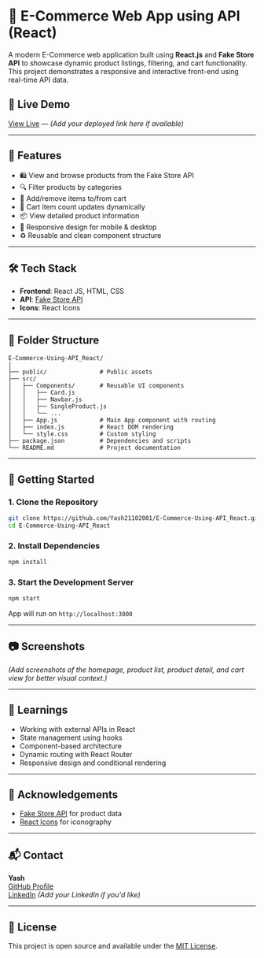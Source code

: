 
# 🛒 E-Commerce Web App using API (React)

A modern E-Commerce web application built using **React.js** and **Fake Store API** to showcase dynamic product listings, filtering, and cart functionality. This project demonstrates a responsive and interactive front-end using real-time API data.

## 🔗 Live Demo

[View Live](#) — *(Add your deployed link here if available)*

---

## 📌 Features

- 🛍️ View and browse products from the Fake Store API  
- 🔍 Filter products by categories  
- 🛒 Add/remove items to/from cart  
- 🧮 Cart item count updates dynamically  
- 📦 View detailed product information  
- 📱 Responsive design for mobile & desktop  
- ♻️ Reusable and clean component structure

---

## 🛠️ Tech Stack

- **Frontend**: React JS, HTML, CSS
- **API**: [Fake Store API](https://fakestoreapi.com/)
- **Icons**: React Icons

---

## 📁 Folder Structure

```
E-Commerce-Using-API_React/
│
├── public/               # Public assets
├── src/
│   ├── Components/       # Reusable UI components
│   │   ├── Card.js
│   │   ├── Navbar.js
│   │   ├── SingleProduct.js
│   │   └── ...
│   ├── App.js            # Main App component with routing
│   ├── index.js          # React DOM rendering
│   └── style.css         # Custom styling
├── package.json          # Dependencies and scripts
└── README.md             # Project documentation
```

---

## 🚀 Getting Started

### 1. Clone the Repository

```bash
git clone https://github.com/Yash21102001/E-Commerce-Using-API_React.git
cd E-Commerce-Using-API_React
```

### 2. Install Dependencies

```bash
npm install
```

### 3. Start the Development Server

```bash
npm start
```

App will run on `http://localhost:3000`

---

## 📷 Screenshots

*(Add screenshots of the homepage, product list, product detail, and cart view for better visual context.)*

---

## 🧠 Learnings

- Working with external APIs in React  
- State management using hooks  
- Component-based architecture  
- Dynamic routing with React Router  
- Responsive design and conditional rendering

---

## 🙌 Acknowledgements

- [Fake Store API](https://fakestoreapi.com/) for product data
- [React Icons](https://react-icons.github.io/react-icons/) for iconography

---

## 📬 Contact

**Yash**  
[GitHub Profile](https://github.com/Yash21102001)  
[LinkedIn](#) *(Add your LinkedIn if you'd like)*

---

## 📄 License

This project is open source and available under the [MIT License](LICENSE).
